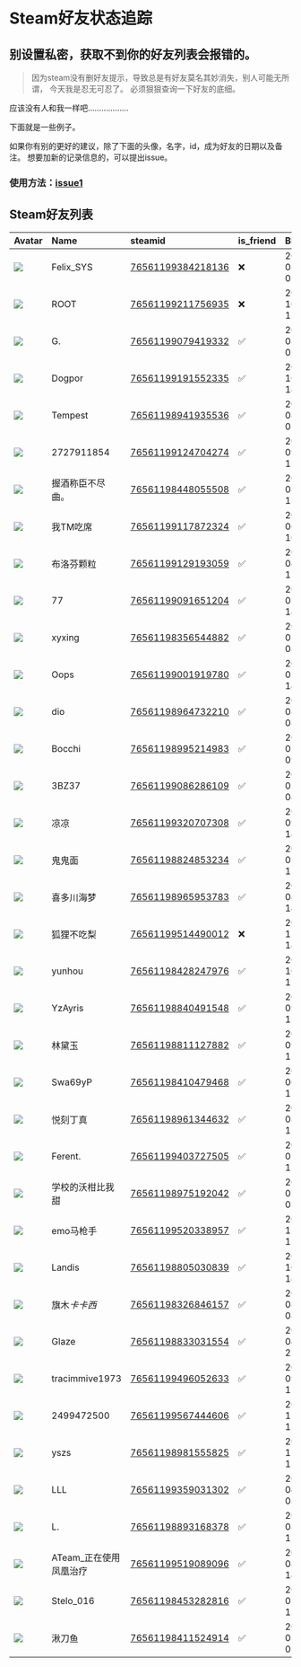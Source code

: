 # Steam好友状态追踪
## 别设置私密，获取不到你的好友列表会报错的。

> 因为steam没有删好友提示，导致总是有好友莫名其妙消失，别人可能无所谓，
> 今天我是忍无可忍了。 必须狠狠查询一下好友的底细。

应该没有人和我一样吧………………

下面就是一些例子。

如果你有别的更好的建议，除了下面的头像，名字，id，成为好友的日期以及备注。 想要加新的记录信息的，可以提出issue。

### 使用方法：[issue1](https://github.com/systemannounce/SteamFriends/issues/1)

## Steam好友列表

| Avatar                                                                            | Name           | steamid                                                                     | is_friend   | BFD                 | Remark   |
|:----------------------------------------------------------------------------------|:---------------|:----------------------------------------------------------------------------|:------------|:--------------------|:---------|
| ![](https://avatars.steamstatic.com/d41abd4be0b3769e1919802da758591a11639b13.jpg) | Felix_SYS      | [76561199384218136](https://steamcommunity.com/profiles/76561199384218136/) | ❌           | 2022-08-14 01:06:38 |          |
| ![](https://avatars.steamstatic.com/ef15d4fa577672454e11c4dc5fbfa9fc71722ede.jpg) | ROOT           | [76561199211756935](https://steamcommunity.com/profiles/76561199211756935/) | ❌           | 2021-10-02 11:23:03 |          |
| ![](https://avatars.steamstatic.com/cdff433c9ea96c9933449fa59011b1dc31a4f0a2.jpg) | G.             | [76561199079419332](https://steamcommunity.com/profiles/76561199079419332/) | ✅           | 2021-08-01 02:42:35 |          |
| ![](https://avatars.steamstatic.com/be928c28691947502310e9eb44cad559af55331f.jpg) | Dogpor         | [76561199191552335](https://steamcommunity.com/profiles/76561199191552335/) | ✅           | 2021-10-04 14:12:59 |          |
| ![](https://avatars.steamstatic.com/b01ca402b08605d1216e7c4ac5a9c9e64a648c2e.jpg) | Tempest        | [76561198941935536](https://steamcommunity.com/profiles/76561198941935536/) | ✅           | 2019-08-03 02:17:25 |          |
| ![](https://avatars.steamstatic.com/fef49e7fa7e1997310d705b2a6158ff8dc1cdfeb.jpg) | 2727911854     | [76561199124704274](https://steamcommunity.com/profiles/76561199124704274/) | ✅           | 2021-09-24 12:43:39 |          |
| ![](https://avatars.steamstatic.com/35eb986ddec52be02c02300665ccebfaa534171a.jpg) | 握酒称臣不尽曲。       | [76561198448055508](https://steamcommunity.com/profiles/76561198448055508/) | ✅           | 2021-08-17 13:31:17 |          |
| ![](https://avatars.steamstatic.com/1dc654c6650df02b56c32369eb4a34cf9c919845.jpg) | 我TM吃席          | [76561199117872324](https://steamcommunity.com/profiles/76561199117872324/) | ✅           | 2023-06-20 10:07:09 |          |
| ![](https://avatars.steamstatic.com/1e0dfe15ef6fc031ac8ad3789eb21dcac8b3492b.jpg) | 布洛芬颗粒          | [76561199129193059](https://steamcommunity.com/profiles/76561199129193059/) | ✅           | 2023-04-30 15:37:07 |          |
| ![](https://avatars.steamstatic.com/ba42da42df8de910a5c948c68757c1b8465fbd9e.jpg) | 77             | [76561199091651204](https://steamcommunity.com/profiles/76561199091651204/) | ✅           | 2024-03-06 14:22:24 |          |
| ![](https://avatars.steamstatic.com/cf5b57734d36068d469a7a74bdc76e98803fefe9.jpg) | xyxing         | [76561198356544882](https://steamcommunity.com/profiles/76561198356544882/) | ✅           | 2020-03-25 08:06:06 |          |
| ![](https://avatars.steamstatic.com/198fe94358c7451d91b71229efab9efe3fe97a76.jpg) | Oops           | [76561199001919780](https://steamcommunity.com/profiles/76561199001919780/) | ✅           | 2023-05-01 14:37:16 |          |
| ![](https://avatars.steamstatic.com/798944ce517aec3ee45c8f051be008544768d86e.jpg) | dio            | [76561198964732210](https://steamcommunity.com/profiles/76561198964732210/) | ✅           | 2019-08-31 08:21:06 |          |
| ![](https://avatars.steamstatic.com/c290a6208b482854651a6afd2b144672e2e47162.jpg) | Bocchi         | [76561198995214983](https://steamcommunity.com/profiles/76561198995214983/) | ✅           | 2021-02-09 09:02:11 |          |
| ![](https://avatars.steamstatic.com/fef49e7fa7e1997310d705b2a6158ff8dc1cdfeb.jpg) | 3BZ37          | [76561199086286109](https://steamcommunity.com/profiles/76561199086286109/) | ✅           | 2024-05-28 04:22:43 |          |
| ![](https://avatars.steamstatic.com/123360e4d9c477641e6ad04a28823fd5c8f20c83.jpg) | 凉凉             | [76561199320707308](https://steamcommunity.com/profiles/76561199320707308/) | ✅           | 2023-09-10 14:34:16 |          |
| ![](https://avatars.steamstatic.com/d5de16e4ed70abdd6c81315368e2cf2dbe2e3d66.jpg) | 鬼鬼面            | [76561198824853234](https://steamcommunity.com/profiles/76561198824853234/) | ✅           | 2021-03-12 12:04:29 |          |
| ![](https://avatars.steamstatic.com/2e6dfb24d4471fc7dcf43886b7fe6d29dbf1dd14.jpg) | 喜多川海梦          | [76561198965953783](https://steamcommunity.com/profiles/76561198965953783/) | ✅           | 2020-04-08 14:36:09 |          |
| ![](https://avatars.steamstatic.com/d042201b7b13cc0c1f751766f99f7f939419722c.jpg) | 狐狸不吃梨          | [76561199514490012](https://steamcommunity.com/profiles/76561199514490012/) | ❌           | 2023-12-09 14:04:44 |          |
| ![](https://avatars.steamstatic.com/fef49e7fa7e1997310d705b2a6158ff8dc1cdfeb.jpg) | yunhou         | [76561198428247976](https://steamcommunity.com/profiles/76561198428247976/) | ✅           | 2022-10-28 12:15:59 |          |
| ![](https://avatars.steamstatic.com/34606cef3e957f04b5905c8c883c182c2913d45e.jpg) | YzAyris        | [76561198840491548](https://steamcommunity.com/profiles/76561198840491548/) | ✅           | 2019-09-12 12:21:22 |          |
| ![](https://avatars.steamstatic.com/fedc9a55b2082eedaa4c99895ac9715f7f74c772.jpg) | 林黛玉            | [76561198811127882](https://steamcommunity.com/profiles/76561198811127882/) | ✅           | 2021-09-30 13:43:54 |          |
| ![](https://avatars.steamstatic.com/393af569d8813d0cd6821e093df8d20be5a10bbc.jpg) | Swa69yP        | [76561198410479468](https://steamcommunity.com/profiles/76561198410479468/) | ✅           | 2022-06-07 12:11:07 |          |
| ![](https://avatars.steamstatic.com/47d584dbde5efd965bb1d524313cd7899daef041.jpg) | 悦刻丁真           | [76561198961344632](https://steamcommunity.com/profiles/76561198961344632/) | ✅           | 2020-08-11 11:27:53 |          |
| ![](https://avatars.steamstatic.com/bc7da55c4e7b25ea654c4aee0b297a3db7d63371.jpg) | Ferent.        | [76561199403727505](https://steamcommunity.com/profiles/76561199403727505/) | ✅           | 2024-01-16 11:51:16 |          |
| ![](https://avatars.steamstatic.com/479316df2f05876df93e817a69ae013222b41fd5.jpg) | 学校的沃柑比我甜       | [76561198975192042](https://steamcommunity.com/profiles/76561198975192042/) | ✅           | 2021-07-01 03:42:12 |          |
| ![](https://avatars.steamstatic.com/0e96fd1da4c91017a7c1de980d6361b139e6831d.jpg) | emo马枪手         | [76561199520338957](https://steamcommunity.com/profiles/76561199520338957/) | ✅           | 2023-12-09 13:27:42 |          |
| ![](https://avatars.steamstatic.com/3bee5915b0130ad3fc30fef98bc07cae0930fd51.jpg) | Landis         | [76561198805030839](https://steamcommunity.com/profiles/76561198805030839/) | ✅           | 2019-10-10 14:54:05 |          |
| ![](https://avatars.steamstatic.com/c39ec6df9d7ae7ce58842f63816ba9bb1049ef1e.jpg) | 旗木$卡卡西$        | [76561198326846157](https://steamcommunity.com/profiles/76561198326846157/) | ✅           | 2020-08-01 08:11:01 |          |
| ![](https://avatars.steamstatic.com/5e7b370539c38498f91f9fd69f246ef9683c0ee5.jpg) | Glaze          | [76561198833031554](https://steamcommunity.com/profiles/76561198833031554/) | ✅           | 2021-04-23 23:12:44 |          |
| ![](https://avatars.steamstatic.com/fef49e7fa7e1997310d705b2a6158ff8dc1cdfeb.jpg) | tracimmive1973 | [76561199496052633](https://steamcommunity.com/profiles/76561199496052633/) | ✅           | 2024-09-02 11:40:57 |          |
| ![](https://avatars.steamstatic.com/649c6da4ef43e9cb98b8d3e6946954feb0dd7bf3.jpg) | 2499472500     | [76561199567444606](https://steamcommunity.com/profiles/76561199567444606/) | ✅           | 2023-11-02 11:43:05 |          |
| ![](https://avatars.steamstatic.com/7f65840367c00bdf46df77403b7f4c8f36514947.jpg) | yszs           | [76561198981555825](https://steamcommunity.com/profiles/76561198981555825/) | ✅           | 2019-11-08 12:31:48 |          |
| ![](https://avatars.steamstatic.com/fef49e7fa7e1997310d705b2a6158ff8dc1cdfeb.jpg) | LLL            | [76561199359031302](https://steamcommunity.com/profiles/76561199359031302/) | ✅           | 2023-04-05 08:53:58 |          |
| ![](https://avatars.steamstatic.com/44c3cb5365bfb1b3b1d646cbee6e1caee1121ba7.jpg) | L.             | [76561198893168378](https://steamcommunity.com/profiles/76561198893168378/) | ✅           | 2021-08-08 12:36:15 |          |
| ![](https://avatars.steamstatic.com/a915578b87ab5f0a61ffe1faabeedb31df8839fc.jpg) | ATeam_正在使用凤凰治疗 | [76561199519089096](https://steamcommunity.com/profiles/76561199519089096/) | ✅           | 2024-08-31 14:07:17 |          |
| ![](https://avatars.steamstatic.com/b1ea89537123f98e30bb62d18175f836a4ecf054.jpg) | Stelo_016      | [76561198453282816](https://steamcommunity.com/profiles/76561198453282816/) | ✅           | 2021-03-12 12:38:00 |          |
| ![](https://avatars.steamstatic.com/a7076bf1aea6852215b08b873315ec513bfd53ba.jpg) | 湫刀鱼            | [76561198411524914](https://steamcommunity.com/profiles/76561198411524914/) | ✅           | 2020-03-31 03:25:40 |          |
